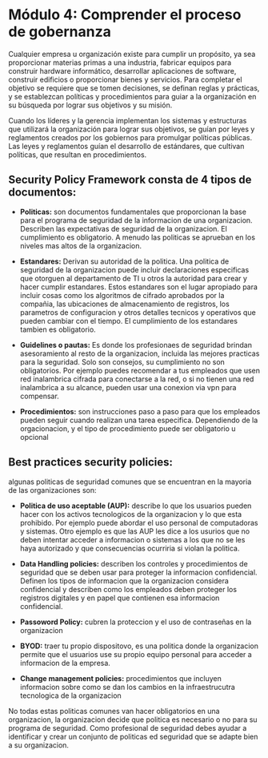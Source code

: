 # Módulo 4: Comprender el proceso de gobernanza

Cualquier empresa u organización existe para cumplir un propósito, ya sea proporcionar materias primas a una industria, fabricar equipos para construir hardware informático, desarrollar aplicaciones de software, construir edificios o proporcionar bienes y servicios. Para completar el objetivo se requiere que se tomen decisiones, se definan reglas y prácticas, y se establezcan políticas y procedimientos para guiar a la organización en su búsqueda por lograr sus objetivos y su misión.

Cuando los líderes y la gerencia implementan los sistemas y estructuras que utilizará la organización para lograr sus objetivos, se guían por leyes y reglamentos creados por los gobiernos para promulgar políticas públicas. Las leyes y reglamentos guían el desarrollo de estándares, que cultivan políticas, que resultan en procedimientos.

## Security Policy Framework consta de 4 tipos de documentos:

- **Politicas:** son documentos fundamentales que proporcionan la base para el programa de seguridad de la informacion de una organizacion. Describen las expectativas de seguridad de la organizacion. El cumplimiento es obligatorio. A menudo las politicas se aprueban en los niveles mas altos de la organizacion.

- **Estandares:** Derivan su autoridad de la politica. Una politica de seguridad de la organizacion puede incluir declaraciones especificas que otorguen al departamento de TI u otros la autoridad para crear y hacer cumplir estandares. Estos estandares son el lugar apropiado para incluir cosas como los algoritmos de cifrado aprobados por la compañia, las ubicaciones de almacenamiento de registros, los parametros de configuracion y otros detalles tecnicos y operativos que pueden cambiar con el tiempo. El cumplimiento de los estandares tambien es obligatorio.

- **Guidelines o pautas:** Es donde los profesionaes de seguridad brindan asesoramiento al resto de la organizacion, incluida las mejores practicas para la seguridad. Solo son consejos, su cumplimiento no son obligatorios. Por ejemplo puedes recomendar a tus empleados que usen red inalambrica cifrada para conectarse a la red, o si no tienen una red inalambrica a su alcance, pueden usar una conexion via vpn para compensar.

- **Procedimientos:** son instrucciones paso a paso para que los empleados pueden seguir cuando realizan una tarea especifica. Dependiendo de la orgacionacion, y el tipo de procedimiento puede ser obligatorio u opcional

## Best practices security policies:

algunas politicas de seguridad comunes que se encuentran en la mayoria de las organizaciones son:

- **Politica de uso aceptable (AUP):** describe lo que los usuarios pueden hacer con los activos tecnologicos de la organizacion y lo que esta prohibido. Por ejemplo puede abordar el uso personal de computadoras y sistemas. Otro ejemplo es que las AUP les dice a los usurios que no deben intentar acceder a informacion o sistemas a los que no se les haya autorizado y que consecuencias ocurriria si violan la politica.

- **Data Handling policies:** describen los controles y procedimientos de seguridad que se deben usar para proteger la informacion confidencial. Definen los tipos de informacion que la organizacion considera confidencial y describen como los empleados deben proteger los registros digitales y en papel que contienen esa informacion confidencial.

- **Passoword Policy:** cubren la proteccion y el uso de contraseñas en la organizacion

- **BYOD:** traer tu propio dispositovo, es una politica donde la organizacion permite que el usuarios use su propio equipo personal para acceder a informacion de la empresa.

- **Change management policies:** procedimientos que incluyen informacion sobre como se dan los cambios en la infraestrucutra tecnologica de la organizacion

No todas estas politicas comunes van hacer obligatorios en una organizacion, la organizacion decide que politica es necesario o no para su programa de seguridad. Como profesional de seguridad debes ayudar a identificar y crear un conjunto de politicas ed seguridad que se adapte bien a su organizacion.